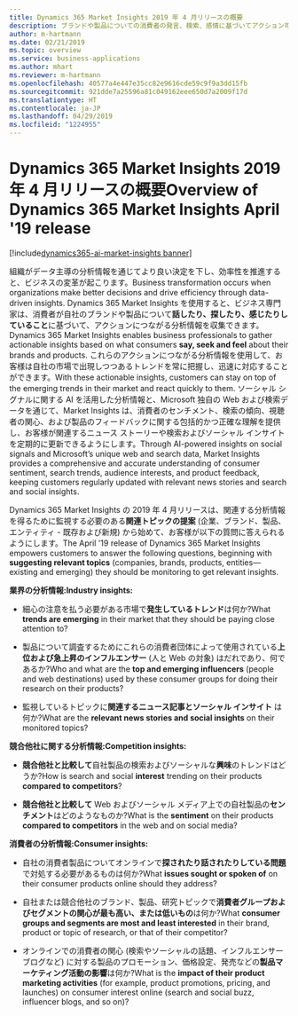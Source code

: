 ```yaml
---
title: Dynamics 365 Market Insights 2019 年 4 月リリースの概要
description: ブランドや製品についての消費者の発言、検索、感情に基づいてアクション可能な分析情報を収集します。
author: m-hartmann
ms.date: 02/21/2019
ms.topic: overview
ms.service: business-applications
ms.author: mhart
ms.reviewer: m-hartmann
ms.openlocfilehash: 40577a4e447e35cc82e9616cde59c9f9a3dd15fb
ms.sourcegitcommit: 921dde7a25596a81c049162eee650d7a2009f17d
ms.translationtype: HT
ms.contentlocale: ja-JP
ms.lasthandoff: 04/29/2019
ms.locfileid: "1224955"
---
```

#  <a name="overview-of-dynamics-365-market-insights-april-19-release"></a><span data-ttu-id="547ff-103">Dynamics 365 Market Insights 2019 年 4 月リリースの概要</span><span class="sxs-lookup"><span data-stu-id="547ff-103">Overview of Dynamics 365 Market Insights April '19 release</span></span>
[!include[dynamics365-ai-market-insights banner](../../includes/dynamics365-ai-market-insights.md)]


<span data-ttu-id="547ff-104">組織がデータ主導の分析情報を通じてより良い決定を下し、効率性を推進すると、ビジネスの変革が起こります。</span><span class="sxs-lookup"><span data-stu-id="547ff-104">Business transformation occurs when organizations make better decisions and drive efficiency through data-driven insights.</span></span> <span data-ttu-id="547ff-105">Dynamics 365 Market Insights を使用すると、ビジネス専門家は、消費者が自社のブランドや製品について**話したり、探したり、感じたりしていること**に基づいて、アクションにつながる分析情報を収集できます。</span><span class="sxs-lookup"><span data-stu-id="547ff-105">Dynamics 365 Market Insights enables business professionals to gather actionable insights based on what consumers **say, seek and feel** about their brands and products.</span></span> <span data-ttu-id="547ff-106">これらのアクションにつながる分析情報を使用して、お客様は自社の市場で出現しつつあるトレンドを常に把握し、迅速に対応することができます。</span><span class="sxs-lookup"><span data-stu-id="547ff-106">With these actionable insights, customers can stay on top of the emerging trends in their market and react quickly to them.</span></span> <span data-ttu-id="547ff-107">ソーシャル シグナルに関する AI を活用した分析情報と、Microsoft 独自の Web および検索データを通じて、Market Insights は、消費者のセンチメント、検索の傾向、視聴者の関心、および製品のフィードバックに関する包括的かつ正確な理解を提供し、お客様が関連するニュース ストーリーや検索およびソーシャル インサイトを定期的に更新できるようにします。</span><span class="sxs-lookup"><span data-stu-id="547ff-107">Through AI-powered insights on social signals and Microsoft’s unique web and search data, Market Insights provides a comprehensive and accurate understanding of consumer sentiment, search trends, audience interests, and product feedback, keeping customers regularly updated with relevant news stories and search and social insights.</span></span>

<span data-ttu-id="547ff-108">Dynamics 365 Market Insights の 2019 年 4 月リリースは、関連する分析情報を得るために監視する必要のある**関連トピックの提案** (企業、ブランド、製品、エンティティ - 既存および新規) から始めて、お客様が以下の質問に答えられるようにします。</span><span class="sxs-lookup"><span data-stu-id="547ff-108">The April '19 release of Dynamics 365 Market Insights empowers customers to answer the following questions, beginning with **suggesting relevant topics** (companies, brands, products, entities—existing and emerging) they should be monitoring to get relevant insights.</span></span>

<span data-ttu-id="547ff-109">**業界の分析情報:**</span><span class="sxs-lookup"><span data-stu-id="547ff-109">**Industry insights:**</span></span>

-   <span data-ttu-id="547ff-110">細心の注意を払う必要がある市場で**発生しているトレンド**は何か?</span><span class="sxs-lookup"><span data-stu-id="547ff-110">What **trends are emerging** in their market that they should be paying close attention to?</span></span> 

-   <span data-ttu-id="547ff-111">製品について調査するためにこれらの消費者団体によって使用されている**上位および急上昇のインフルエンサー** (人と Web の対象) はだれであり、何であるか?</span><span class="sxs-lookup"><span data-stu-id="547ff-111">Who and what are the **top and emerging influencers** (people and web destinations) used by these consumer groups for doing their research on their products?</span></span>

-   <span data-ttu-id="547ff-112">監視しているトピックに**関連するニュース記事とソーシャル インサイト** は何か?</span><span class="sxs-lookup"><span data-stu-id="547ff-112">What are the **relevant news stories and social insights** on their monitored topics?</span></span>  

<span data-ttu-id="547ff-113">**競合他社に関する分析情報:**</span><span class="sxs-lookup"><span data-stu-id="547ff-113">**Competition insights:**</span></span>

-   <span data-ttu-id="547ff-114">**競合他社と比較して**自社製品の検索およびソーシャルな**興味**のトレンドはどうか?</span><span class="sxs-lookup"><span data-stu-id="547ff-114">How is search and social **interest** trending on their products **compared to competitors**?</span></span> 

-   <span data-ttu-id="547ff-115">**競合他社と比較して** Web およびソーシャル メディア上での自社製品の**センチメント**はどのようなものか?</span><span class="sxs-lookup"><span data-stu-id="547ff-115">What is the **sentiment** on their products **compared to competitors** in the web and on social media?</span></span> 

<span data-ttu-id="547ff-116">**消費者の分析情報:**</span><span class="sxs-lookup"><span data-stu-id="547ff-116">**Consumer insights:**</span></span>

-   <span data-ttu-id="547ff-117">自社の消費者製品についてオンラインで**探されたり話されたりしている問題**で対処する必要があるものは何か?</span><span class="sxs-lookup"><span data-stu-id="547ff-117">What **issues sought or spoken of** on their consumer products online should they address?</span></span> 

-   <span data-ttu-id="547ff-118">自社または競合他社のブランド、製品、研究トピックで**消費者グループおよびセグメントの関心が最も高い、または低いもの**は何か?</span><span class="sxs-lookup"><span data-stu-id="547ff-118">What **consumer groups and segments are most and least interested** in their brand, product or topic of research, or that of their competitor?</span></span>

-   <span data-ttu-id="547ff-119">オンラインでの消費者の関心 (検索やソーシャルの話題、インフルエンサー ブログなど) に対する製品のプロモーション、価格設定、発売などの**製品マーケティング活動の影響**は何か?</span><span class="sxs-lookup"><span data-stu-id="547ff-119">What is the **impact of their product marketing activities** (for example, product promotions, pricing, and launches) on consumer interest online (search and social buzz, influencer blogs, and so on)?</span></span> 
